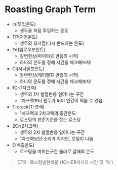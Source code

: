 # Roasting Graph Term
- In(투입온도)
    - 생두을 처음 투입하는 온도
- TP(저점온도)
    - 생두의 최저점(다시 반드하는 온도)
- Ye(옐로우포인트)
    - 갈변현상(마이야르 반응의 시작)
    - 하나의 온도를 정해 시간을 체크해보자!
- Ci(시나몬포인트)
    - 갈변현상(캐러멜화 반응의 시작)
    - 하나의 온도를 정해 시간을 체크해보자!
- 1Cr(1차크랙)
    - 생두의 1차 발열반응 일어나는 구간
    - 1차크랙부터 원두가 되어 인간이 먹을 수 있음.
- T-crack(T-크랙)
    - 1차크랙과 2차크랙의 중간온도
    - 로스팅의 표준기준을 잡는 로스팅
- 2Cr(2차크랙)
    - 생두의 2차 발열반응 일어나는 구간
    - 1차크랙보단 소리가 작지만, 오일이 나옴
- E(배출온도)
    - 로스팅을 마치는구간 쿨러로 갈때의 온도

> DTR : 로스팅발현비율 (1Cr~ER까지의 시간 및 '%')
